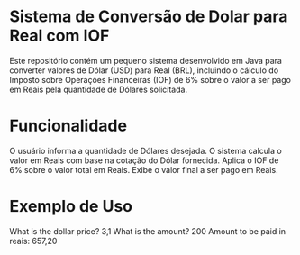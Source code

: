 # Sistema de Conversão de Dolar para Real com IOF

Este repositório contém um pequeno sistema desenvolvido em Java para converter valores de Dólar (USD) para Real (BRL), incluindo o cálculo do Imposto sobre Operações Financeiras (IOF) de 6% sobre o valor a ser pago em Reais pela quantidade de Dólares solicitada.

# Funcionalidade

O usuário informa a quantidade de Dólares desejada.
O sistema calcula o valor em Reais com base na cotação do Dólar fornecida.
Aplica o IOF de 6% sobre o valor total em Reais.
Exibe o valor final a ser pago em Reais.


# Exemplo de Uso

What is the dollar price? 
3,1
What is the amount? 
200
Amount to be paid in reais: 657,20


